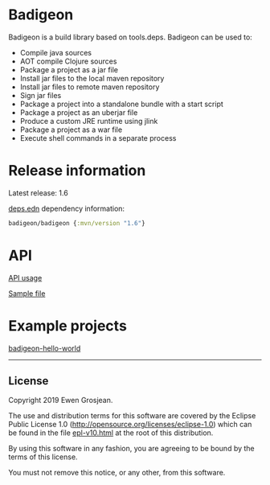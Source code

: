 # Badigeon

Badigeon is a build library based on tools.deps. Badigeon can be used to:

- Compile java sources
- AOT compile Clojure sources
- Package a project as a jar file
- Install jar files to the local maven repository
- Install jar files to remote maven repository
- Sign jar files
- Package a project into a standalone bundle with a start script
- Package a project as an uberjar file
- Produce a custom JRE runtime using jlink
- Package a project as a war file
- Execute shell commands in a separate process

# Release information

Latest release: 1.6

[deps.edn](https://clojure.org/guides/deps_and_cli) dependency information:

```clojure
badigeon/badigeon {:mvn/version "1.6"}
```

# API

[API usage](https://github.com/EwenG/badigeon/blob/master/API.md)

[Sample file](https://github.com/EwenG/badigeon/blob/master/sample/badigeon/sample.clj)


# Example projects

[badigeon-hello-world](https://github.com/EwenG/badigeon-hello-world)

---

## License

Copyright 2019 Ewen Grosjean.

The use and distribution terms for this software are covered by the
Eclipse Public License 1.0 (http://opensource.org/licenses/eclipse-1.0)
which can be found in the file [epl-v10.html](epl-v10.html) at the root of this distribution.

By using this software in any fashion, you are agreeing to be bound by
the terms of this license.

You must not remove this notice, or any other, from this software.

